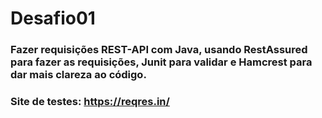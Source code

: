 # Desafio01
### Fazer requisições REST-API com Java, usando RestAssured para fazer as requisições, Junit para validar e Hamcrest para dar mais clareza ao código.  
### Site de testes: https://reqres.in/
